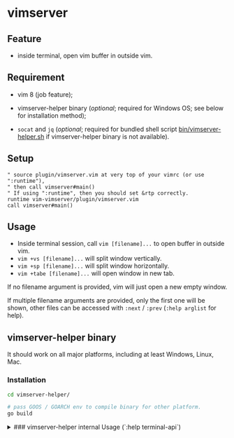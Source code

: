 # vimserver

## Feature
- inside terminal, open vim buffer in outside vim.

## Requirement
- vim 8 (job feature);

- vimserver-helper binary (*optional*; required for Windows OS; see below for
  installation method);

- `socat` and `jq` (*optional*; required for bundled shell script
  [bin/vimserver-helper.sh](bin/vimserver-helper.sh) if vimserver-helper
binary is not available).

## Setup
```vim
" source plugin/vimserver.vim at very top of your vimrc (or use ":runtime"),
" then call vimserver#main()
" If using ":runtime", then you should set &rtp correctly.
runtime vim-vimserver/plugin/vimserver.vim
call vimserver#main()
```

## Usage
- Inside terminal session, call `vim [filename]...` to open buffer in outside
  vim.
- `vim +vs [filename]...` will split window vertically.
- `vim +sp [filename]...` will split window horizontally.
- `vim +tabe [filename]...` will open window in new tab.

If no filename argument is provided, vim will just open a new empty window.

If multiple filename arguments are provided, only the first one will be shown,
other files can be accessed with `:next` / `:prev` (`:help arglist` for help).

## vimserver-helper binary
It should work on all major platforms, including at least Windows, Linux, Mac.

### Installation

```sh
cd vimserver-helper/

# pass GOOS / GOARCH env to compile binary for other platform.
go build
```

<details>
<summary>
### vimserver-helper internal Usage (`:help terminal-api`)
</summary>

```sh
# server
$0 {server_filename} listen

# client (terminal-api style)
$0 {server_filename} {funcname} [args...]
# client (use stdin as raw params)
$0 {server_filename}
```

Since vimserver sets `VIMSERVER_BIN` environment variable, you can replace
`$0` above with `"$VIMSERVER_BIN"`;

Replace `{server_filename}` with `$VIMSERVER_ID`.

## TODO
- allow passing non-string argument in terminal-api mode.

</details>
